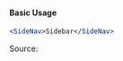 #### Basic Usage

```jsx
<SideNav>Sidebar</SideNav>
```

Source:

```js { "file": "./SideNav.js" }
```
